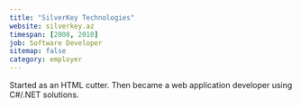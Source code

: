 ```yaml
---
title: "SilverKey Technologies"
website: silverkey.az
timespan: [2008, 2010]
job: Software Developer
sitemap: false
category: employer
---
```


Started as an HTML cutter. Then became a web application developer using C#/.NET solutions.

